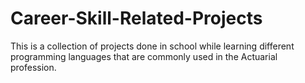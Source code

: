# Career-Skill-Related-Projects
This is a collection of projects done in school while learning different programming languages that are commonly used in the Actuarial profession. 
